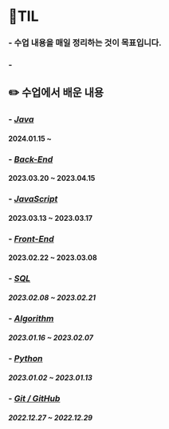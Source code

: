 # **💾TIL**

### - 수업 내용을 매일 정리하는 것이 목표입니다.
### -


## ✏️ 수업에서 배운 내용

### - [*Java*](https://github.com/ParkJiHwan22/TIL/tree/main/TIL_Repositories/Back-end)
#### 2024.01.15 ~ 

### - [*Back-End*](https://github.com/ParkJiHwan22/TIL/tree/main/TIL_Repositories/Back-end)
#### 2023.03.20 ~ 2023.04.15

### - [*JavaScript*](https://github.com/ParkJiHwan22/TIL/tree/main/TIL_Repositories/JavaScript)
#### 2023.03.13 ~ 2023.03.17

### - [*Front-End*](https://github.com/ParkJiHwan22/TIL/tree/main/TIL_Repositories/Front-end)
#### 2023.02.22 ~ 2023.03.08

### - [*SQL*](https://github.com/ParkJiHwan22/TIL/tree/main/TIL_Repositories/Database)
##### 2023.02.08 ~ 2023.02.21

### - [*Algorithm*](https://github.com/ParkJiHwan22/TIL/tree/main/TIL_Repositories/Algorithm)
##### 2023.01.16 ~ 2023.02.07

### - [*Python*](https://github.com/ParkJiHwan22/TIL/tree/main/TIL_Repositories/Python)
##### 2023.01.02 ~ 2023.01.13

### - [*Git / GitHub*](https://github.com/ParkJiHwan22/TIL/tree/main/TIL_Repositories/Git_GitHub)
##### 2022.12.27 ~ 2022.12.29



